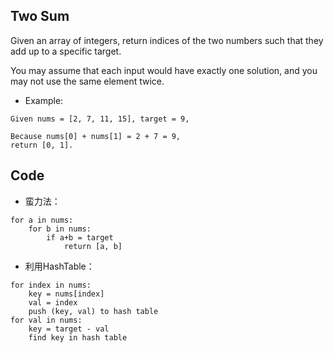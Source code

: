 ## Two Sum
Given an array of integers, return indices of the two numbers such that they add up to a specific target.

You may assume that each input would have exactly one solution, and you may not use the same element twice.

 - Example:

```
Given nums = [2, 7, 11, 15], target = 9,

Because nums[0] + nums[1] = 2 + 7 = 9,
return [0, 1].
```

## Code
 - 蛮力法：

```
for a in nums:
    for b in nums:
        if a+b = target
            return [a, b]

```

 - 利用HashTable：

```
for index in nums:
    key = nums[index]
    val = index
    push (key, val) to hash table
for val in nums:
    key = target - val
    find key in hash table
```
